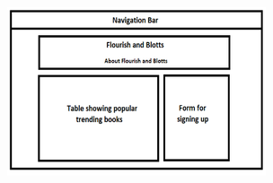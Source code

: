 <p align="center">
  <img width="460" height="300" src="/bootstrapPractice/requirements/indexhtmllayout.png">
  <!-- !["Layout"](https://github.com/garengh4/frontendWorkspace/blob/main/bootstrapPractice/requirements/indexhtmllayout.png?raw=true) -->

</p>